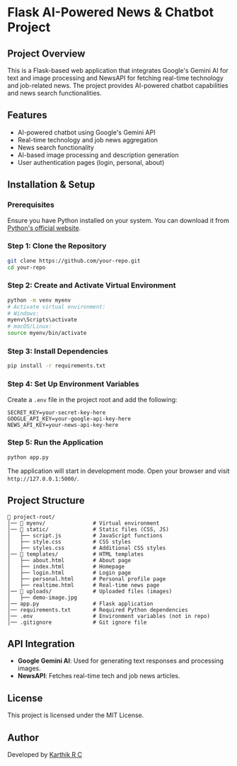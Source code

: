 # Flask AI-Powered News & Chatbot Project

## Project Overview
This is a Flask-based web application that integrates Google's Gemini AI for text and image processing and NewsAPI for fetching real-time technology and job-related news. The project provides AI-powered chatbot capabilities and news search functionalities.

## Features
- AI-powered chatbot using Google's Gemini API
- Real-time technology and job news aggregation
- News search functionality
- AI-based image processing and description generation
- User authentication pages (login, personal, about)

## Installation & Setup
### Prerequisites
Ensure you have Python installed on your system. You can download it from [Python's official website](https://www.python.org/downloads/).

### Step 1: Clone the Repository
```sh
git clone https://github.com/your-repo.git
cd your-repo
```

### Step 2: Create and Activate Virtual Environment
```sh
python -m venv myenv
# Activate virtual environment:
# Windows:
myenv\Scripts\activate
# macOS/Linux:
source myenv/bin/activate
```

### Step 3: Install Dependencies
```sh
pip install -r requirements.txt
```

### Step 4: Set Up Environment Variables
Create a `.env` file in the project root and add the following:
```
SECRET_KEY=your-secret-key-here
GOOGLE_API_KEY=your-google-api-key-here
NEWS_API_KEY=your-news-api-key-here
```

### Step 5: Run the Application
```sh
python app.py
```
The application will start in development mode. Open your browser and visit `http://127.0.0.1:5000/`.

## Project Structure
```
📂 project-root/
│── 📂 myenv/               # Virtual environment
│── 📂 static/              # Static files (CSS, JS)
│   ├── script.js          # JavaScript functions
│   ├── style.css          # CSS styles
│   ├── styles.css         # Additional CSS styles
│── 📂 templates/           # HTML templates
│   ├── about.html         # About page
│   ├── index.html         # Homepage
│   ├── login.html         # Login page
│   ├── personal.html      # Personal profile page
│   ├── realtime.html      # Real-time news page
│── 📂 uploads/             # Uploaded files (images)
│   ├── demo-image.jpg
│── app.py                 # Flask application
│── requirements.txt       # Required Python dependencies
│── .env                   # Environment variables (not in repo)
│── .gitignore             # Git ignore file
```

## API Integration
- **Google Gemini AI**: Used for generating text responses and processing images.
- **NewsAPI**: Fetches real-time tech and job news articles.

## License
This project is licensed under the MIT License.

## Author
Developed by [Karthik R C](https://github.com/karthikRC123)

